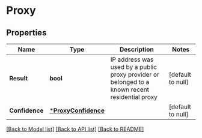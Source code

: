 # Proxy

## Properties
Name | Type | Description | Notes
------------ | ------------- | ------------- | -------------
**Result** | **bool** | IP address was used by a public proxy provider or belonged to a known recent residential proxy  | [default to null]
**Confidence** | [***ProxyConfidence**](ProxyConfidence.md) |  | [default to null]

[[Back to Model list]](../README.md#documentation-for-models) [[Back to API list]](../README.md#documentation-for-api-endpoints) [[Back to README]](../README.md)

